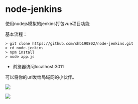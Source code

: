 # node-jenkins
使用nodejs模拟的jenkins打包vue项目功能


基本流程：
```shell
> git clone https://github.com/shb190802/node-jenkins.git
> cd node-jenkins
> npm install
> node app.js
```

* 浏览器访问localhost:3011



可以将你的url发给局域网的小伙伴。




![](http://suohb.com/images/jenkins2.png)

![](http://suohb.com/images/jenkins.png)

